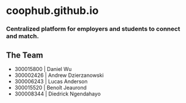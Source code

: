 # coophub.github.io
### Centralized platform for employers and students to connect and match.
## The Team
* 300015800 | Daniel Wu
* 300002426 | Andrew Dzierzanowski
* 300006243 | Lucas Anderson
* 300015520 | Benoît Jeaurond
* 300008344 | Diedrick Ngendahayo